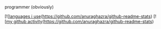 programmer (obviously)

[![[languages i use](https://github-readme-stats.vercel.app/api/top-langs/?username=plexxious&layout=compact)(https://github.com/anuraghazra/github-readme-stats)
[![[my github activity](https://github-readme-stats.vercel.app/api?username=plexxious&show_icons=true)(https://github.com/anuraghazra/github-readme-stats)
